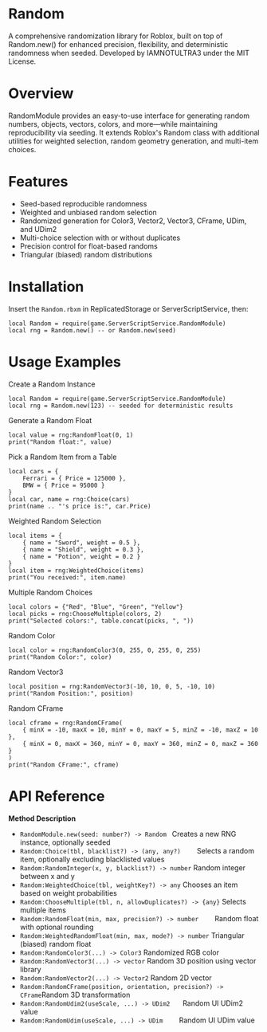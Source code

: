 # Random
A comprehensive randomization library for Roblox, built on top of Random.new() for enhanced precision, flexibility, and deterministic randomness when seeded.
Developed by IAMNOTULTRA3 under the MIT License.

# Overview
RandomModule provides an easy-to-use interface for generating random numbers, objects, vectors, colors, and more—while maintaining reproducibility via seeding.
It extends Roblox's Random class with additional utilities for weighted selection, random geometry generation, and multi-item choices.

# Features
- Seed-based reproducible randomness
- Weighted and unbiased random selection
- Randomized generation for Color3, Vector2, Vector3, CFrame, UDim, and UDim2
- Multi-choice selection with or without duplicates
- Precision control for float-based randoms
- Triangular (biased) random distributions

# Installation
Insert the `Random.rbxm` in ReplicatedStorage or ServerScriptService, then:
```luau
local Random = require(game.ServerScriptService.RandomModule)
local rng = Random.new() -- or Random.new(seed)
```
# Usage Examples
Create a Random Instance
```luau
local Random = require(game.ServerScriptService.RandomModule)
local rng = Random.new(123) -- seeded for deterministic results
```
Generate a Random Float
```luau
local value = rng:RandomFloat(0, 1)
print("Random float:", value)
```
Pick a Random Item from a Table
```luau
local cars = {
	Ferrari = { Price = 125000 },
	BMW = { Price = 95000 }
}
local car, name = rng:Choice(cars)
print(name .. "'s price is:", car.Price)
```
Weighted Random Selection
```luau
local items = {
	{ name = "Sword", weight = 0.5 },
	{ name = "Shield", weight = 0.3 },
	{ name = "Potion", weight = 0.2 }
}
local item = rng:WeightedChoice(items)
print("You received:", item.name)
```
Multiple Random Choices
```luau
local colors = {"Red", "Blue", "Green", "Yellow"}
local picks = rng:ChooseMultiple(colors, 2)
print("Selected colors:", table.concat(picks, ", "))
```
Random Color
```luau
local color = rng:RandomColor3(0, 255, 0, 255, 0, 255)
print("Random Color:", color)
```
Random Vector3
```luau
local position = rng:RandomVector3(-10, 10, 0, 5, -10, 10)
print("Random Position:", position)
```
Random CFrame
```luau
local cframe = rng:RandomCFrame(
	{ minX = -10, maxX = 10, minY = 0, maxY = 5, minZ = -10, maxZ = 10 },
	{ minX = 0, maxX = 360, minY = 0, maxY = 360, minZ = 0, maxZ = 360 }
)
print("Random CFrame:", cframe)
```
# API Reference

**Method	                                                        Description**
- `RandomModule.new(seed: number?) -> Random `                      Creates a new RNG instance, optionally seeded
- `Random:Choice(tbl, blacklist?) -> (any, any?)	`               Selects a random item, optionally excluding blacklisted values
- `Random:RandomInteger(x, y, blacklist?) -> number`                Random integer between x and y
- `Random:WeightedChoice(tbl, weightKey?) -> any`                   Chooses an item based on weight probabilities
- `Random:ChooseMultiple(tbl, n, allowDuplicates?) -> {any}`        Selects multiple items
- `Random:RandomFloat(min, max, precision?) -> number	 `          Random float with optional rounding
- `Random:WeightedRandomFloat(min, max, mode?) -> number`           Triangular (biased) random float
- `Random:RandomColor3(...) -> Color3`                              Randomized RGB color
- `Random:RandomVector3(...) -> vector`                             Random 3D position using vector library
- `Random:RandomVector2(...) -> Vector2`                            Random 2D vector
- `Random:RandomCFrame(position, orientation, precision?) -> CFrame`Random 3D transformation
- `Random:RandomUdim2(useScale, ...) -> UDim2	`                   Random UI UDim2 value
- `Random:RandomUdim(useScale, ...) -> UDim	   `                    Random UI UDim value
